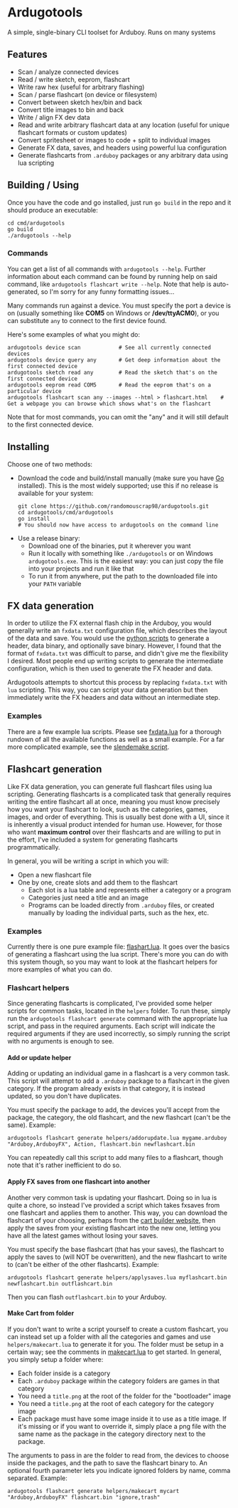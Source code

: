 # Ardugotools

A simple, single-binary CLI toolset for Arduboy. Runs on many systems

## Features

- Scan / analyze connected devices
- Read / write sketch, eeprom, flashcart
- Write raw hex (useful for arbitrary flashing)
- Scan / parse flashcart (on device or filesystem)
- Convert between sketch hex/bin and back
- Convert title images to bin and back
- Write / align FX dev data
- Read and write arbitrary flashcart data at any location (useful for unique flashcart formats or custom updates)
- Convert spritesheet or images to code + split to individual images
- Generate FX data, saves, and headers using powerful lua configuration
- Generate flashcarts from `.arduboy` packages or any arbitrary data using lua scripting

## Building / Using 

Once you have the code and go installed, just run `go build` in the repo and it should produce an executable:

```shell
cd cmd/ardugotools
go build
./ardugotools --help
```
### Commands

You can get a list of all commands with `ardugotools --help`. Further information about each command can be found by running help on said command, like `ardugotools flashcart write --help`. Note that help is auto-generated, so I'm sorry for any funny formatting issues...

Many commands run against a device. You must specify the port a device is on (usually something like **COM5** on Windows or **/dev/ttyACM0**), or you can substitute `any` to connect to the first device found.

Here's some examples of what you might do:
```shell
ardugotools device scan            # See all currently connected devices
ardugotools device query any       # Get deep information about the first connected device
ardugotools sketch read any        # Read the sketch that's on the first connected device
ardugotools eeprom read COM5       # Read the eeprom that's on a particular device
ardugotools flashcart scan any --images --html > flashcart.html    # Get a webpage you can browse which shows what's on the flashcart
```

Note that for most commands, you can omit the "any" and it will still default to the first connected device.

## Installing 

Choose one of two methods:
- Download the code and build/install manually (make sure you have [Go](https://go.dev/) installed). This is the most widely supported; use this if no release is available for your system:
  ```shell
  git clone https://github.com/randomouscrap98/ardugotools.git
  cd ardugotools/cmd/ardugotools
  go install
  # You should now have access to ardugotools on the command line
  ```
- Use a release binary:
  - Download one of the binaries, put it wherever you want
  - Run it locally with something like `./ardugotools` or on Windows `ardugotools.exe`. This is the easiest way: you can just copy the file into your projects and run it like that
  - To run it from anywhere, put the path to the downloaded file into your `PATH` variable

## FX data generation

In order to utilize the FX external flash chip in the Arduboy, you would generally write
an `fxdata.txt` configuration file, which describes the layout of the data and save. You
would use the [python scripts](https://github.com/MrBlinky/Arduboy-Python-Utilities) to 
generate a header, data binary, and optionally save binary. However, I found that the format
of `fxdata.txt` was difficult to parse, and didn't give me the flexibility I desired. Most
people end up writing scripts to generate the intermediate configuration, which is then
used to generate the FX header and data.

Ardugotools attempts to shortcut this process by replacing `fxdata.txt` with `lua` scripting.
This way, you can script your data generation but then immediately write the FX
headers and data without an intermediate step. 

### Examples

There are a few example lua scripts. Please see [fxdata.lua](testfiles/fxdata.lua) for a 
thorough rundown of all the available functions as well as a small example. For a far
more complicated example, see the [slendemake script](testfiles/slendemake_fx/fxdata.lua).

## Flashcart generation

Like FX data generation, you can generate full flashcart files using lua scripting. 
Generating flashcarts is a complicated task that generally requires writing the entire
flashcart all at once, meaning you must know precisely how you want your flashcart to 
look, such as the categories, games, images, and order of everything. This is usually
best done with a UI, since it is inherently a visual product intended for human use.
However, for those who want **maximum control** over their flashcarts and are willing
to put in the effort, I've included a system for generating flashcarts programmatically.

In general, you will be writing a script in which you will:
- Open a new flashcart file
- One by one, create slots and add them to the flashcart 
  - Each slot is a lua table and represents either a category or a program
  - Categories just need a title and an image
  - Programs can be loaded directly from `.arduboy` files, or created manually
    by loading the individual parts, such as the hex, etc.

### Examples

Currently there is one pure example file: [flashart.lua](testfiles/flashcart.lua).
It goes over the basics of generating a flashcart using the lua script. There's more
you can do with this system though, so you may want to look at the flashcart helpers
for more examples of what you can do.

### Flashcart helpers

Since generating flashcarts is complicated, I've provided some helper scripts for
common tasks, located in the `helpers` folder. To run these, simply run the 
`ardugotools flashcart generate` command with the appropriate lua script, and 
pass in the required arguments. Each script will indicate the required arguments
if they are used incorrectly, so simply running the script with no arguments is
enough to see.

#### Add or update helper

Adding or updating an individual game in a flashcart is a very common task. This
script will attempt to add a `.arduboy` package to a flashcart in the given category.
If the program already exists in that category, it is instead updated, so you don't 
have duplicates.

You must specify the package to add, the devices you'll accept from the package, the
category, the old flashcart, and the new flashcart (can't be the same). Example:

```
ardugotools flashcart generate helpers/addorupdate.lua mygame.arduboy "Arduboy,ArduboyFX", Action, flashcart.bin newflashcart.bin
```

You can repeatedly call this script to add many files to a flashcart, though note
that it's rather inefficient to do so.

#### Apply FX saves from one flashcart into another

Another very common task is updating your flashcart. Doing so in lua is quite a chore,
so instead I've provided a script which takes fxsaves from one flashcart and applies them
to another. This way, you can download the flashcart of your choosing, perhaps from the
[cart builder website](https://www.bloggingadeadhorse.com/cart/Cart.html), then apply
the saves from your existing flashcart into the new one, letting you have all the latest
games without losing your saves.

You must specify the base flashcart (that has your saves), the flashcart to apply the saves
to (will NOT be overwritten), and the new flashcart to write to (can't be either of the 
other flashcarts). Example:

```
ardugotools flashcart generate helpers/applysaves.lua myflashcart.bin newflashcart.bin outflashcart.bin
```

Then you can flash `outflashcart.bin` to your Arduboy.

#### Make Cart from folder

If you don't want to write a script yourself to create a custom flashcart, you can instead
set up a folder with all the categories and games and use `helpers/makecart.lua` to generate
it for you. The folder must be setup in a certain way; see the comments in 
[makecart.lua](helpers/makecart.lua) to get started. In general, you simply setup a folder
where:
- Each folder inside is a category
- Each `.arduboy` package within the category folders are games in that category
- You need a `title.png` at the root of the folder for the "bootloader" image
- You need a `title.png` at the root of each category for the category image
- Each package must have some image inside it to use as a title image. If it's missing
  or if you want to override it, simply place a png file with the same name as the package
  in the category directory next to the package.

The arguments to pass in are the folder to read from, the devices to choose inside the 
packages, and the path to save the flashcart binary to. An optional fourth parameter lets
you indicate ignored folders by name, comma separated. Example:

```
ardugotools flashcart generate helpers/makecart mycart "Arduboy,ArduboyFX" flashcart.bin "ignore,trash"
```
